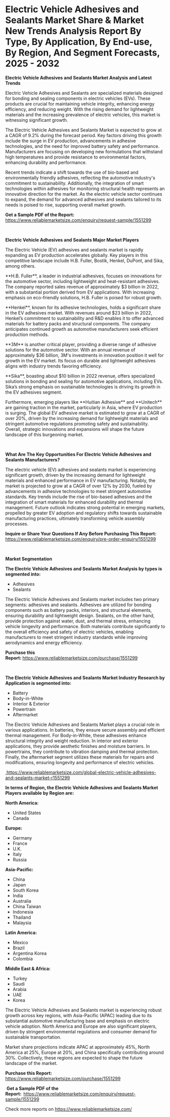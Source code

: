 <p><h1>Electric Vehicle Adhesives and Sealants Market Share & Market New Trends Analysis Report By Type, By Application, By End-use, By Region, And Segment Forecasts, 2025 - 2032</h1></p><p><strong>Electric Vehicle Adhesives and Sealants Market Analysis and Latest Trends</strong></p>
<p><p>Electric Vehicle Adhesives and Sealants are specialized materials designed for bonding and sealing components in electric vehicles (EVs). These products are crucial for maintaining vehicle integrity, enhancing energy efficiency, and reducing weight. With the rising demand for lightweight materials and the increasing prevalence of electric vehicles, this market is witnessing significant growth.</p><p>The Electric Vehicle Adhesives and Sealants Market is expected to grow at a CAGR of 9.2% during the forecast period. Key factors driving this growth include the surge in EV production, advancements in adhesive technologies, and the need for improved battery safety and performance. Manufacturers are focusing on developing new formulations that withstand high temperatures and provide resistance to environmental factors, enhancing durability and performance.</p><p>Recent trends indicate a shift towards the use of bio-based and environmentally friendly adhesives, reflecting the automotive industry's commitment to sustainability. Additionally, the integration of smart technologies within adhesives for monitoring structural health represents an innovative direction for the market. As the electric vehicle sector continues to expand, the demand for advanced adhesives and sealants tailored to its needs is poised to rise, supporting overall market growth.</p></p>
<p><strong>Get a Sample PDF of the Report:&nbsp;</strong> <a href="https://www.reliablemarketsize.com/enquiry/request-sample/1551299?utm_campaign=2247&utm_medium=2&utm_source=Github&utm_content=ia&utm_term=01022025&utm_id=electric-vehicle-adhesives-and-sealants">https://www.reliablemarketsize.com/enquiry/request-sample/1551299</a></p>
<p>&nbsp;</p>
<p><strong>Electric Vehicle Adhesives and Sealants Major Market Players</strong></p>
<p><p>The Electric Vehicle (EV) adhesives and sealants market is rapidly expanding as EV production accelerates globally. Key players in this competitive landscape include H.B. Fuller, Bostik, Henkel, DuPont, and Sika, among others.</p><p>**H.B. Fuller**, a leader in industrial adhesives, focuses on innovations for the automotive sector, including lightweight and heat-resistant adhesives. The company reported sales revenue of approximately $3 billion in 2022, with a substantial portion derived from EV applications. With increasing emphasis on eco-friendly solutions, H.B. Fuller is poised for robust growth.</p><p>**Henkel**, known for its adhesive technologies, holds a significant share in the EV adhesives market. With revenues around $23 billion in 2022, Henkel’s commitment to sustainability and R&D enables it to offer advanced materials for battery packs and structural components. The company anticipates continued growth as automotive manufacturers seek efficient production methods.</p><p>**3M** is another critical player, providing a diverse range of adhesive solutions for the automotive sector. With an annual revenue of approximately $36 billion, 3M's investments in innovation position it well for growth in the EV market. Its focus on durable and lightweight adhesives aligns with industry trends favoring efficiency.</p><p>**Sika**, boasting about $10 billion in 2022 revenue, offers specialized solutions in bonding and sealing for automotive applications, including EVs. Sika’s strong emphasis on sustainable technologies is driving its growth in the EV adhesives segment.</p><p>Furthermore, emerging players like **Huitian Adhesive** and **Unitech** are gaining traction in the market, particularly in Asia, where EV production is surging. The global EV adhesive market is estimated to grow at a CAGR of over 20%, driven by the increasing demand for lightweight materials and stringent automotive regulations promoting safety and sustainability. Overall, strategic innovations and expansions will shape the future landscape of this burgeoning market.</p></p>
<p>&nbsp;</p>
<p><strong>What Are The Key Opportunities For Electric Vehicle Adhesives and Sealants Manufacturers?</strong></p>
<p><p>The electric vehicle (EV) adhesives and sealants market is experiencing significant growth, driven by the increasing demand for lightweight materials and enhanced performance in EV manufacturing. Notably, the market is projected to grow at a CAGR of over 12% by 2030, fueled by advancements in adhesive technologies to meet stringent automotive standards. Key trends include the rise of bio-based adhesives and the integration of smart materials for enhanced durability and thermal management. Future outlook indicates strong potential in emerging markets, propelled by greater EV adoption and regulatory shifts towards sustainable manufacturing practices, ultimately transforming vehicle assembly processes.</p></p>
<p><strong>Inquire or Share Your Questions If Any Before Purchasing This Report:</strong> <a href="https://www.reliablemarketsize.com/enquiry/pre-order-enquiry/1551299?utm_campaign=2247&utm_medium=2&utm_source=Github&utm_content=ia&utm_term=01022025&utm_id=electric-vehicle-adhesives-and-sealants">https://www.reliablemarketsize.com/enquiry/pre-order-enquiry/1551299</a></p>
<p>&nbsp;</p>
<p><strong>Market Segmentation</strong></p>
<p><strong>The Electric Vehicle Adhesives and Sealants Market Analysis by types is segmented into:</strong></p>
<p><ul><li>Adhesives</li><li>Sealants</li></ul></p>
<p><p>The Electric Vehicle Adhesives and Sealants market includes two primary segments: adhesives and sealants. Adhesives are utilized for bonding components such as battery packs, interiors, and structural elements, ensuring durability and lightweight design. Sealants, on the other hand, provide protection against water, dust, and thermal stress, enhancing vehicle longevity and performance. Both materials contribute significantly to the overall efficiency and safety of electric vehicles, enabling manufacturers to meet stringent industry standards while improving aerodynamics and energy efficiency.</p></p>
<p><strong>Purchase this Report:&nbsp;</strong><a href="https://www.reliablemarketsize.com/purchase/1551299?utm_campaign=2247&utm_medium=2&utm_source=Github&utm_content=ia&utm_term=01022025&utm_id=electric-vehicle-adhesives-and-sealants">https://www.reliablemarketsize.com/purchase/1551299</a></p>
<p>&nbsp;</p>
<p><strong>The Electric Vehicle Adhesives and Sealants Market Industry Research by Application is segmented into:</strong></p>
<p><ul><li>Battery</li><li>Body-in-White</li><li>Interior & Exterior</li><li>Powertrain</li><li>Aftermarket</li></ul></p>
<p><p>The Electric Vehicle Adhesives and Sealants Market plays a crucial role in various applications. In batteries, they ensure secure assembly and efficient thermal management. For Body-in-White, these adhesives enhance structural integrity and weight reduction. In interior and exterior applications, they provide aesthetic finishes and moisture barriers. In powertrains, they contribute to vibration damping and thermal protection. Finally, the aftermarket segment utilizes these materials for repairs and modifications, ensuring longevity and performance of electric vehicles.</p></p>
<p><a href="https://www.reliablemarketsize.com/global-electric-vehicle-adhesives-and-sealants-market-r1551299?utm_campaign=2247&utm_medium=2&utm_source=Github&utm_content=ia&utm_term=01022025&utm_id=electric-vehicle-adhesives-and-sealants">&nbsp;https://www.reliablemarketsize.com/global-electric-vehicle-adhesives-and-sealants-market-r1551299</a></p>
<p><strong>In terms of Region, the Electric Vehicle Adhesives and Sealants Market Players available by Region are:</strong></p>
<p>
    <p> <strong> North America: </strong>
        <ul>
            <li>United States</li>
            <li>Canada</li>
        </ul>
        </p> 
    <p> <strong> Europe: </strong>
        <ul>
            <li>Germany</li>
            <li>France</li>
            <li>U.K.</li>
            <li>Italy</li>
            <li>Russia</li>
        </ul>
        </p> 
    <p> <strong> Asia-Pacific: </strong>
        <ul>
            <li>China</li>
            <li>Japan</li>
            <li>South Korea</li>
            <li>India</li>
            <li>Australia</li>
            <li>China Taiwan</li>
            <li>Indonesia</li>
            <li>Thailand</li>
            <li>Malaysia</li>
        </ul>
        </p> 
    <p> <strong> Latin America: </strong>
        <ul>
            <li>Mexico</li>
            <li>Brazil</li>
            <li>Argentina Korea</li>
            <li>Colombia</li>
        </ul>
        </p> 
    <p> <strong> Middle East & Africa: </strong>
        <ul>
            <li>Turkey</li>
            <li>Saudi</li>
            <li>Arabia</li>
            <li>UAE</li>
            <li>Korea</li>
        </ul>
    </p>
    </p>
<p><p>The Electric Vehicle Adhesives and Sealants market is experiencing robust growth across key regions, with Asia-Pacific (APAC) leading due to its substantial automotive manufacturing base and emphasis on electric vehicle adoption. North America and Europe are also significant players, driven by stringent environmental regulations and consumer demand for sustainable transportation. </p><p>Market share projections indicate APAC at approximately 45%, North America at 25%, Europe at 20%, and China specifically contributing around 30%. Collectively, these regions are expected to shape the future landscape of the market.</p></p>
<p><strong>Purchase this Report: </strong><a href="https://www.reliablemarketsize.com/purchase/1551299?utm_campaign=2247&utm_medium=2&utm_source=Github&utm_content=ia&utm_term=01022025&utm_id=electric-vehicle-adhesives-and-sealants">https://www.reliablemarketsize.com/purchase/1551299</a></p>
<p>&nbsp;<strong>Get a Sample PDF of the Report:&nbsp;&nbsp;</strong><a href="https://www.reliablemarketsize.com/enquiry/request-sample/1551299?utm_campaign=2247&utm_medium=2&utm_source=Github&utm_content=ia&utm_term=01022025&utm_id=electric-vehicle-adhesives-and-sealants">https://www.reliablemarketsize.com/enquiry/request-sample/1551299</a></p>
<p><strong></strong></p>
<p>Check more reports on <a href="https://www.reliablemarketsize.com/?utm_campaign=2247&utm_medium=2&utm_source=Github&utm_content=ia&utm_term=01022025&utm_id=electric-vehicle-adhesives-and-sealants">https://www.reliablemarketsize.com/</a></p>